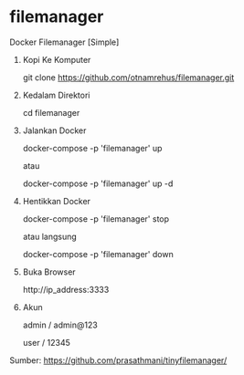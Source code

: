 # filemanager
Docker Filemanager [Simple] 

1. Kopi Ke Komputer
   
   git clone https://github.com/otnamrehus/filemanager.git
   
2. Kedalam Direktori
   
   cd filemanager
   
3. Jalankan Docker
   
   docker-compose -p 'filemanager' up  
   
   atau
   
   docker-compose -p 'filemanager' up -d 
   
4. Hentikkan Docker
   
   docker-compose -p 'filemanager' stop 
   
   atau langsung
   
   docker-compose -p 'filemanager' down
   
5. Buka Browser
    
   http://ip_address:3333
   
6. Akun
   
   admin / admin@123
   
   user / 12345
   
   
Sumber: https://github.com/prasathmani/tinyfilemanager/

   
